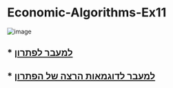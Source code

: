 # Economic-Algorithms-Ex11

![image](https://user-images.githubusercontent.com/58264273/212708187-8f127cfb-0930-499d-b27e-80289a1a7df7.png)

<div style="text-align: left">

## * [למעבר לפתרון](https://github.com/snir1551/Economic-Algorithms/blob/master/Ex11/Q1.py) 

## * [למעבר לדוגמאות הרצה של הפתרון](https://github.com/snir1551/Economic-Algorithms/wiki/Example-of-running-the-code-of-Ex11-(Code-Q1.py):) </h2>

</div>
